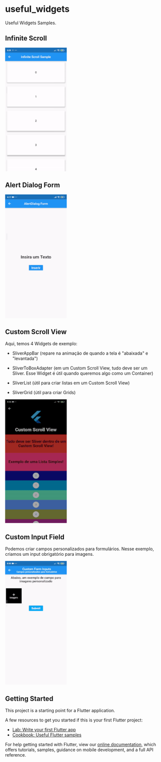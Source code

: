 # useful_widgets

Useful Widgets Samples.

## Infinite Scroll

<img src="https://raw.githubusercontent.com/CaioAFA/flutter-public-samples/master/useful_widgets_and_samples/images/previews/infinite_scroll.gif" width="200" height="400" />

## Alert Dialog Form

<img src="https://raw.githubusercontent.com/CaioAFA/flutter-public-samples/master/useful_widgets_and_samples/images/previews/alert_dialog_form.gif" width="200" height="400" />

## Custom Scroll View
Aqui, temos 4 Widgets de exemplo:
- SliverAppBar (repare na animação de quando a tela é "abaixada" e "levantada")

- SliverToBoxAdapter (em um Custom Scroll View, tudo deve ser um Sliver. Esse Widget é útil quando queremos algo como um Container)

- SliverList (útil para criar listas em um Custom Scroll View)

- SliverGrid (útil para criar Grids)

<img src="https://raw.githubusercontent.com/CaioAFA/flutter-public-samples/master/useful_widgets_and_samples/images/previews/custom-scroll-view.gif" width="200" height="400" />


## Custom Input Field
Podemos criar campos personalizados para formulários. Nesse exemplo, criamos um input obrigatório para imagens.

<img src="https://raw.githubusercontent.com/CaioAFA/flutter-public-samples/master/useful_widgets_and_samples/images/previews/custom_form_input.gif" width="200" height="400" />


## Getting Started

This project is a starting point for a Flutter application.

A few resources to get you started if this is your first Flutter project:

- [Lab: Write your first Flutter app](https://flutter.dev/docs/get-started/codelab)
- [Cookbook: Useful Flutter samples](https://flutter.dev/docs/cookbook)

For help getting started with Flutter, view our
[online documentation](https://flutter.dev/docs), which offers tutorials,
samples, guidance on mobile development, and a full API reference.
